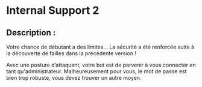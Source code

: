 # Internal Support 2

## Description :
Votre chance de débutant a des limites… La sécurité a été renforcée suite à la découverte de failles dans la précédente version !

Avec une posture d’attaquant, votre but est de parvenir à vous connecter en tant qu'administrateur. Malheureusement pour vous, le mot de passe est bien trop robuste, vous devez trouver un autre moyen.
